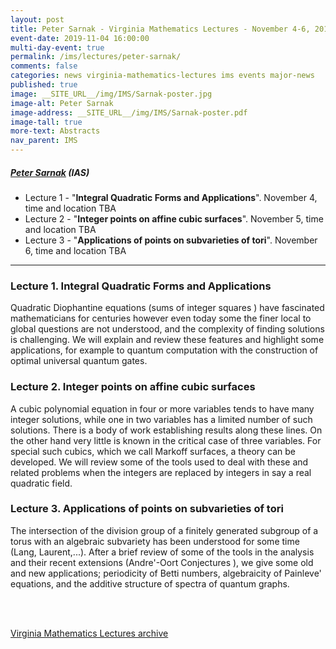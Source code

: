 ```yaml
---
layout: post
title: Peter Sarnak - Virginia Mathematics Lectures - November 4-6, 2019
event-date: 2019-11-04 16:00:00
multi-day-event: true
permalink: /ims/lectures/peter-sarnak/
comments: false
categories: news virginia-mathematics-lectures ims events major-news
published: true
image: __SITE_URL__/img/IMS/Sarnak-poster.jpg
image-alt: Peter Sarnak
image-address: __SITE_URL__/img/IMS/Sarnak-poster.pdf
image-tall: true
more-text: Abstracts
nav_parent: IMS
---
```


<h5 class="mt-1 mb-4"><a href="https://www.math.ias.edu/people/faculty/sarnak">Peter Sarnak</a> (IAS)</h5>

- Lecture 1 - "**Integral Quadratic Forms and Applications**". November 4, time and location TBA
- Lecture 2 - "**Integer points on affine cubic surfaces**". November 5, time and location TBA
- Lecture 3 - "**Applications of points on subvarieties of tori**". November 6, time and location TBA

<!--more-->

---

### Lecture 1. Integral Quadratic Forms and Applications

Quadratic Diophantine equations (sums of integer squares ) have fascinated mathematicians for centuries however even today some the finer local to global questions are not understood, and the complexity of finding solutions is challenging. We will explain and review these features and highlight some applications, for example to quantum computation with the construction of optimal universal quantum gates. 



### Lecture 2. Integer points on affine cubic surfaces

A cubic polynomial equation in four or more variables tends to have many integer solutions, while one in two variables has a limited number of such solutions. There is a body of work establishing results along these lines. On the other hand very little is known in the critical case of three variables. For special such cubics, which we call Markoff surfaces, a theory can be developed. We will review some of the tools used to deal with these and related problems when the integers are replaced by integers in say a real quadratic field. 



### Lecture 3. Applications of points on subvarieties of tori

The intersection of the division group of a finitely generated subgroup of a torus with an algebraic subvariety has been understood for some time (Lang, Laurent,...). After a brief review of some of the tools in the analysis and their recent extensions (Andre'-Oort Conjectures ), we give some old and new applications; periodicity of Betti numbers, algebraicity of Painleve' equations, and the additive structure of spectra of quantum graphs.


<br><br>

[Virginia Mathematics Lectures archive]({{site.url}}/ims/lectures)
